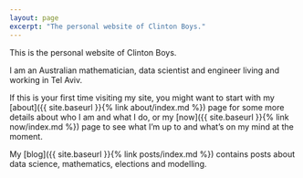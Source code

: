 ```yaml
---
layout: page
excerpt: "The personal website of Clinton Boys."
---
```


This is the personal website of Clinton Boys. 

I am an Australian mathematician, data scientist and engineer living and working in Tel Aviv. 

If this is your first time visiting my site, you might want to start with my [about]({{ site.baseurl }}{% link about/index.md %}) page for some more details about who I am and what I do, or my [now]({{ site.baseurl }}{% link now/index.md %}) page to see what I’m up to and what’s on my mind at the moment.

My [blog]({{ site.baseurl }}{% link posts/index.md %}) contains posts about data science, mathematics, elections and modelling. 
